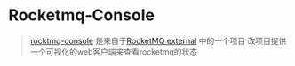 # Rocketmq-Console
> [rocktmq-console](https://github.com/apache/rocketmq-externals/tree/release-rocketmq-console-1.0.0) 是来自于[RocketMQ external](https://github.com/apache/rocketmq-externals) 中的一个项目
改项目提供一个可视化的web客户端来查看rocketmq的状态


